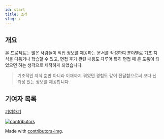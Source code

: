 ```yaml
---
id: start
title: 소개
slug: /
---
```


## 개요

본 프로젝트는 많은 사람들이 직접 정보를 제공하는 문서를 작성하여 분야별로 기초 지식을 다듬거나 학습할 수 있고, 면접 후기 관련 내용도 다루어 특히 면접 때 큰 도움이 되었으면 하는 생각으로 제작하게 되었습니다.

> 기초적인 지식 뿐만 아니라 이때까지 겪었던 경험도 같이 전달함으로써 보다 신뢰성 있는 정보를 제공합니다.

## 기여자 목록

[기여하기](https://sh031224.github.io/ask-for-information/blog)

<a href="https://github.com/Sh031224/ask-for-information/graphs/contributors">
  <img src="https://contrib.rocks/image?repo=Sh031224/ask-for-information" alt="contributors" />
</a>

Made with [contributors-img](https://contrib.rocks).

